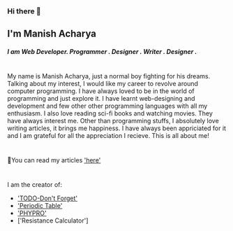 ### Hi there 👋

## I'm Manish Acharya

##### I am Web Developer. Programmer . Designer . Writer . Designer .
#

My name is Manish Acharya, just a normal boy fighting for his dreams. Talking about my interest, I would like my career to revolve around computer programming. I have always loved to be in the world of programming and just explore it. I have learnt web-designing and development and few other other programming languages with all my enthusiasm. I also love reading sci-fi books and watching movies. They have always interest me. Other than programming stuffs, I absolutely love writing articles, it brings me happiness. I have always been appriciated for it and I am grateful for all the appreciation I recieve. This is all about me!
#

 📖You can read my articles ['here'](https://article-manish.herokuapp.com/)

#
I am the creator of:
 - ['TODO-Don't Forget'](https://todo.manish60.com.np/)
 - ['Periodic Table'](http://ptmanish.pythonanywhere.com/)
 - ['PHYPRO'](http://phypro.pythonanywhere.com/)
 - ['Resistance Calculator']
#
<!---
manishacharya60/manishacharya60 is a ✨ special ✨ repository because its `README.md` (this file) appears on your GitHub profile.
You can click the Preview link to take a look at your changes.
--->
